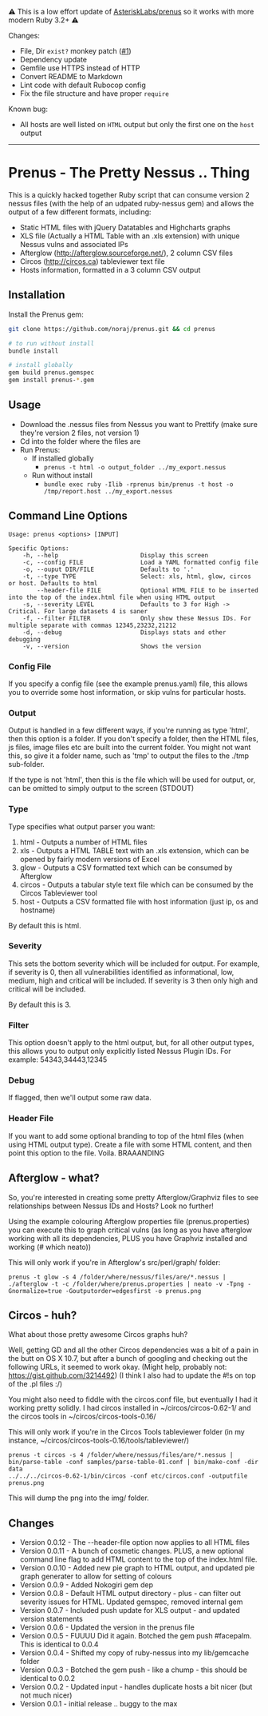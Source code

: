 ⚠️ This is a low effort update of [AsteriskLabs/prenus](https://github.com/AsteriskLabs/prenus) so it works with more modern Ruby 3.2+ ⚠️

Changes:

- File, Dir `exist?` monkey patch ([#1](https://github.com/noraj/prenus/pull/1))
- Dependency update
- Gemfile use HTTPS instead of HTTP
- Convert README to Markdown
- Lint code with default Rubocop config
- Fix the file structure and have proper `require`

Known bug:

- All hosts are well listed on `HTML` output but only the first one on the `host` output

---

# Prenus - The Pretty Nessus .. Thing

This is a quickly hacked together Ruby script that can consume version 2
nessus files (with the help of an udpated ruby-nessus gem) and allows the
output of a few different formats, including:

*   Static HTML files with jQuery Datatables and Highcharts graphs
*   XLS file (Actually a HTML Table with an .xls extension) with unique Nessus
    vulns and associated IPs
*   Afterglow (http://afterglow.sourceforge.net/), 2 column CSV files
*   Circos (http://circos.ca) tableviewer text file
*   Hosts information, formatted in a 3 column CSV output

## Installation

Install the Prenus gem:

```bash
git clone https://github.com/noraj/prenus.git && cd prenus

# to run without install
bundle install

# install globally
gem build prenus.gemspec
gem install prenus-*.gem
```

## Usage

* Download the .nessus files from Nessus you want to Prettify (make sure
    they're version 2 files, not version 1)
* Cd into the folder where the files are
* Run Prenus:
    * If installed globally
        * `prenus -t html -o output_folder ../my_export.nessus`
    * Run without install
        * `bundle exec ruby -Ilib -rprenus bin/prenus -t host -o /tmp/report.host ../my_export.nessus`

## Command Line Options

```
Usage: prenus <options> [INPUT]

Specific Options:
    -h, --help                       Display this screen
    -c, --config FILE                Load a YAML formatted config file
    -o, --ouput DIR/FILE             Defaults to '.'
    -t, --type TYPE                  Select: xls, html, glow, circos or host. Defaults to html
        --header-file FILE           Optional HTML FILE to be inserted into the top of the index.html file when using HTML output
    -s, --severity LEVEL             Defaults to 3 for High -> Critical. For large datasets 4 is saner
    -f, --filter FILTER              Only show these Nessus IDs. For multiple separate with commas 12345,23232,21212
    -d, --debug                      Displays stats and other debugging
    -v, --version                    Shows the version
```

### Config File

If you specify a config file (see the example prenus.yaml) file, this allows
you to override some host information, or skip vulns for particular hosts.

### Output

Output is handled in a few different ways, if you're running as type 'html',
then this option is a folder. If you don't specify a folder, then the HTML
files, js files, image files etc are built into the current folder. You might
not want this, so give it a folder name, such as 'tmp' to output the files to
the ./tmp sub-folder.

If the type is not 'html', then this is the file which will be used for
output, or, can be omitted to simply output to the screen (STDOUT)

### Type

Type specifies what output parser you want:

1.  html   - Outputs a number of HTML files
2.  xls    - Outputs a HTML TABLE text with an .xls extension, which can be
    opened by fairly modern versions of Excel
3.  glow   - Outputs a CSV formatted text which can be consumed by Afterglow
4.  circos - Outputs a tabular style text file which can be consumed by the
    Circos Tableviewer tool
5.  host   - Outputs a CSV formatted file with host information (just ip, os
    and hostname)

By default this is html.

### Severity

This sets the bottom severity which will be included for output. For example,
if severity is 0, then all vulnerabilities identified as informational, low,
medium, high and critical will be included. If severity is 3 then only high
and critical will be included.

By default this is 3.

### Filter

This option doesn't apply to the html output, but, for all other output types,
this allows you to output only explicitly listed Nessus Plugin IDs. For
example: 54343,34443,12345

### Debug

If flagged, then we'll output some raw data.

### Header File

If you want to add some optional branding to top of the html files (when using
HTML output type). Create a file with some HTML content, and then point this
option to the file. Voila. BRAAANDING

## Afterglow - what?

So, you're interested in creating some pretty Afterglow/Graphviz files to see
relationships between Nessus IDs and Hosts? Look no further!

Using the example colouring Afterglow properties file (prenus.properties) you
can execute this to graph critical vulns (as long as you have afterglow
working with all its dependencies, PLUS you have Graphviz installed and
working (# which neato))

This will only work if you're in Afterglow's src/perl/graph/ folder:

    prenus -t glow -s 4 /folder/where/nessus/files/are/*.nessus | ./afterglow -t -c /folder/where/prenus.properties | neato -v -Tpng -Gnormalize=true -Goutputorder=edgesfirst -o prenus.png

## Circos - huh?

What about those pretty awesome Circos graphs huh?

Well, getting GD and all the other Circos dependencies was a bit of a pain in
the butt on OS X 10.7, but after a bunch of googling and checking out the
following URLs, it seemed to work okay. (Might help, probably not:
https://gist.github.com/3214492) (I think I also had to update the #!s on top
of the .pl files :/)

You might also need to fiddle with the circos.conf file, but eventually I had
it working pretty solidly. I had circos installed in ~/circos/circos-0.62-1/
and the circos tools in ~/circos/circos-tools-0.16/

This will only work if you're in the Circos Tools tableviewer folder (in my
instance, ~/circos/circos-tools-0.16/tools/tableviewer/)

    prenus -t circos -s 4 /folder/where/nessus/files/are/*.nessus | bin/parse-table -conf samples/parse-table-01.conf | bin/make-conf -dir data
    ../../../circos-0.62-1/bin/circos -conf etc/circos.conf -outputfile prenus.png

This will dump the png into the img/ folder.

## Changes

*   Version 0.0.12 - The --header-file option now applies to all HTML files
*   Version 0.0.11 - A bunch of cosmetic changes. PLUS, a new optional command
    line flag to add HTML content to the top of the index.html file.
*   Version 0.0.10 - Added new pie graph to HTML output, and updated pie graph
    generater to allow for setting of colours
*   Version 0.0.9 - Added Nokogiri gem dep
*   Version 0.0.8 - Default HTML output directory - plus - can filter out
    severity issues for HTML. Updated gemspec, removed internal gem
*   Version 0.0.7 - Included push update for XLS output - and updated version
    statements
*   Version 0.0.6 - Updated the version in the prenus file
*   Version 0.0.5 - FUUUU Did it again. Botched the gem push #facepalm. This
    is identical to 0.0.4
*   Version 0.0.4 - Shifted my copy of ruby-nessus into my lib/gemcache folder
*   Version 0.0.3 - Botched the gem push - like a chump - this should be
    identical to 0.0.2
*   Version 0.0.2 - Updated input - handles duplicate hosts a bit nicer (but
    not much nicer)
*   Version 0.0.1 - initial release .. buggy to the max


